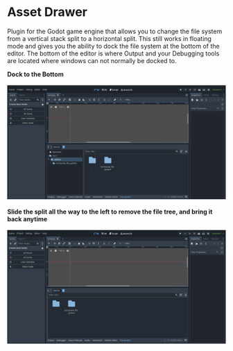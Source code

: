 # Asset Drawer
 Plugin for the Godot game engine that allows you to change the file system from a vertical stack split to a horizontal split. This still works in floating mode and gives you the ability to dock the file system at the bottom of the editor. The bottom of the editor is where Output and your Debugging tools are located where windows can not normally be docked to.


**Dock to the Bottom**
<br><br>
<img src="hubimages/BottomDock.png" >
<br><br>
**Slide the split all the way to the left to remove the file tree, and bring it back anytime**
<br><br>
<img src="hubimages/BottomDock2.png" >
<br><br>
